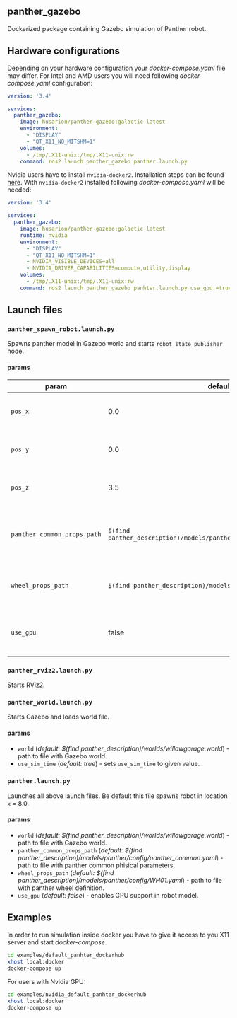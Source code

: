 ## panther_gazebo

Dockerized package containing Gazebo simulation of Panther robot.

## Hardware configurations

Depending on your hardware configuration your *docker-compose.yaml* file may differ. For Intel and AMD users you will need following *docker-compose.yaml* configuration:

``` yaml
version: '3.4'

services:
  panther_gazebo:
    image: husarion/panther-gazebo:galactic-latest
    environment:
      - "DISPLAY"
      - "QT_X11_NO_MITSHM=1"
    volumes:
      - /tmp/.X11-unix:/tmp/.X11-unix:rw
    command: ros2 launch panther_gazebo panther.launch.py
```

Nvidia users have to install `nvidia-docker2`. Installation steps can be found [here](https://docs.nvidia.com/datacenter/cloud-native/container-toolkit/install-guide.html). With `nvidia-docker2` installed following *docker-compose.yaml* will be needed:

``` yaml
version: '3.4'

services:
  panther_gazebo:
    image: husarion/panther-gazebo:galactic-latest
    runtime: nvidia
    environment:
      - "DISPLAY"
      - "QT_X11_NO_MITSHM=1"
      - NVIDIA_VISIBLE_DEVICES=all
      - NVIDIA_DRIVER_CAPABILITIES=compute,utility,display
    volumes:
      - /tmp/.X11-unix:/tmp/.X11-unix:rw
    command: ros2 launch panther_gazebo panhter.launch.py use_gpu:=true
```

## Launch files

### `panther_spawn_robot.launch.py`
Spawns panther model in Gazebo world and starts `robot_state_publisher` node.

#### params

| param | default | description |
| - | - | - |
| `pos_x` | 0.0 | x coordinate of a spawn point |
| `pos_y` | 0.0 | y coordinate of a spawn point|
| `pos_z` | 3.5 | z coordinate of a spawn point |
| `panther_common_props_path` | `$(find panther_description)/models/panther/config/panther_common.yaml` | path to file with panther common phisical parameters |
| `wheel_props_path` | `$(find panther_description)/models/panther/config/WH01.yaml` | path to file with panther wheel definition |
| `use_gpu` | false | enables GPU support in robot model |


### `panther_rviz2.launch.py`

Starts RViz2.

### `panther_world.launch.py`

Starts Gazebo and loads world file.

#### params

- `world` (*default: $(find panther_description)/worlds/willowgarage.world*) - path to file with Gazebo world.
- `use_sim_time` (*default: true*) - sets `use_sim_time` to given value.


### `panther.launch.py`

Launches all above launch files. Be default this file spawns robot in location `x` = 8.0.

#### params

- `world` (*default: $(find panther_description)/worlds/willowgarage.world*) - path to file with Gazebo world.
- `panther_common_props_path` (*default: $(find panther_description)/models/panther/config/panther_common.yaml*) - path to file with panther common phisical parameters.
- `wheel_props_path` (*default: $(find panther_description)/models/panther/config/WH01.yaml*) - path to file with panther wheel definition.
- `use_gpu` (*default: false*) - enables GPU support in robot model.

## Examples

In order to run simulation inside docker you have to give it access to you X11 server and start *docker-compose*.

``` bash
cd examples/default_panhter_dockerhub
xhost local:docker
docker-compose up
```

For users with Nvidia GPU:
``` bash
cd examples/nvidia_default_panhter_dockerhub
xhost local:docker
docker-compose up
```